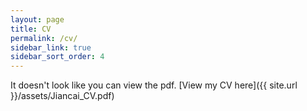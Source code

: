 ```yaml
---
layout: page
title: CV
permalink: /cv/
sidebar_link: true
sidebar_sort_order: 4
---
```


<object data="{{ site.url }}/assets/CV_Jiancai.pdf" type='application/pdf' width="100%" style="height:calc(100vh)">
<p>It doesn't look like you can view the pdf. [View my CV here]({{ site.url }}/assets/Jiancai_CV.pdf)</p>
</object>
